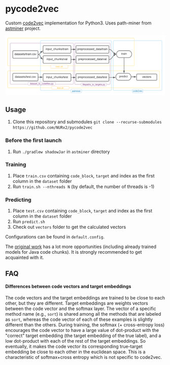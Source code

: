 # pycode2vec

Custom [code2vec](https://github.com/tech-srl/code2vec) implementation for Python3. Uses path-miner from [astminer](https://github.com/JetBrains-Research/astminer) project.

<img src="./pipeline.png">

## Usage

1. Clone this repository and submodules `git clone --recurse-submodules https://github.com/NURx2/pycode2vec`

### Before the first launch

1. Run `./gradlew shadowJar` in `astminer` directory 

### Training

1. Place `train.csv` containing `code_block`, `target` and index as the first column in the `dataset` folder
2. Run `train.sh --nthreads N` (by default, the number of threads is -1)

### Predicting

1. Place `test.csv` containing `code_block`, `target` and index as the first column in the `dataset` folder
2. Run `predict.sh`
3. Check out `vectors` folder to get the calculated vectors

Configurations can be found in `default.config`.

[comment]: <> (where `01` is a dataset name assigned in `train.sh`. Rename DATASET_NAME variable there, if you want to run `preprocess.py` for new data keeping)

The [original work](https://github.com/tech-srl/code2vec) has a lot more opportunities (including already trained models for Java code chunks). It is strongly recommended to get acquainted with it.

## FAQ

#### Differences between code vectors and target embeddings

The code vectors and the target embeddings are trained to be close to each other, but they are different. Target embeddings are weights vectors between the code vector and the softmax layer. The vector of a specific method name (e.g., `sort`) is shared among all the methods that are labeled as `sort`, whereas the code vector of each of these examples is slightly different than the others. During training, the softmax (+ cross-entropy loss) encourages the code vector to have a large value of dot-product with the "correct" target embedding (the target embedding of the true label), and a low dot-product with each of the rest of the target embeddings. So eventually, it makes the code vector its corresponding true-target embedding be close to each other in the euclidean space. This is a characteristic of softmax+cross entropy which is not specific to code2vec.

